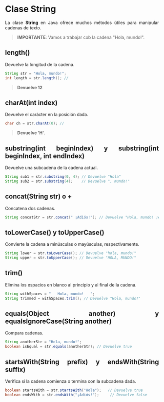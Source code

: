 <div align="justify">

# Clase String

La clase __String__ en Java ofrece muchos métodos útiles para manipular cadenas de texto.

>__IMPORTANTE__: Vamos a trabajar cob la cadena "Hola, mundo!".

## length()

Devuelve la longitud de la cadena.

```java
String str = "Hola, mundo!";
int length = str.length(); // 
```

>__Devuelve 12__

## charAt(int index)

Devuelve el carácter en la posición dada.

```java
char ch = str.charAt(0); // 
```

>__Devuelve 'H'__.

## substring(int beginIndex) y substring(int beginIndex, int endIndex)

Devuelve una subcadena de la cadena actual.

```java
String sub1 = str.substring(0, 4); // Devuelve "Hola"
String sub2 = str.substring(4);    // Devuelve ", mundo!"
```

## concat(String str) o + 

Concatena dos cadenas.

```java
String concatStr = str.concat(" ¡Adiós!"); // Devuelve "Hola, mundo! ¡Adiós!"
```

## toLowerCase() y toUpperCase()

Convierte la cadena a minúsculas o mayúsculas, respectivamente.

```java
String lower = str.toLowerCase(); // Devuelve "hola, mundo!"
String upper = str.toUpperCase(); // Devuelve "HOLA, MUNDO!"
```

## trim()

Elimina los espacios en blanco al principio y al final de la cadena.

```java
String withSpaces = "   Hola, mundo!   ";
String trimmed = withSpaces.trim(); // Devuelve "Hola, mundo!"
```

## equals(Object another) y equalsIgnoreCase(String another)

Compara cadenas.

```java
String anotherStr = "Hola, mundo!";
boolean isEqual = str.equals(anotherStr); // Devuelve true
```

## startsWith(String prefix) y endsWith(String suffix)

Verifica si la cadena comienza o termina con la subcadena dada.

```java
boolean startsWith = str.startsWith("Hola");   // Devuelve true
boolean endsWith = str.endsWith("¡Adiós!");     // Devuelve false
```
</div>